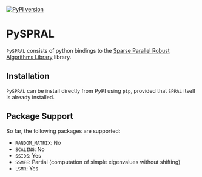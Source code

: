 [![PyPI version](https://badge.fury.io/py/pyspral.svg)](https://badge.fury.io/py/pyspral)

# PySPRAL

`PySPRAL` consists of python bindings to the [Sparse Parallel Robust Algorithms Library](https://github.com/ralna/spral) library.

## Installation

`PySPRAL` can be install directly from PyPI using `pip`, provided that `SPRAL` itself is already installed.

## Package Support

So far, the following packages are supported:

- `RANDOM_MATRIX`: No
- `SCALING`: No
- `SSIDS`: Yes
- `SSMFE`: Partial (computation of simple eigenvalues without shifting)
- `LSMR`: Yes
